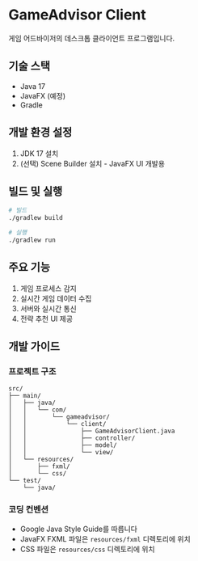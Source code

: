 # GameAdvisor Client

게임 어드바이저의 데스크톱 클라이언트 프로그램입니다.

## 기술 스택

- Java 17
- JavaFX (예정)
- Gradle

## 개발 환경 설정

1. JDK 17 설치
2. (선택) Scene Builder 설치 - JavaFX UI 개발용

## 빌드 및 실행

```bash
# 빌드
./gradlew build

# 실행
./gradlew run
```

## 주요 기능

1. 게임 프로세스 감지
2. 실시간 게임 데이터 수집
3. 서버와 실시간 통신
4. 전략 추천 UI 제공

## 개발 가이드

### 프로젝트 구조

```
src/
├── main/
│   ├── java/
│   │   └── com/
│   │       └── gameadvisor/
│   │           └── client/
│   │               ├── GameAdvisorClient.java
│   │               ├── controller/
│   │               ├── model/
│   │               └── view/
│   └── resources/
│       ├── fxml/
│       └── css/
└── test/
    └── java/
```

### 코딩 컨벤션

- Google Java Style Guide를 따릅니다
- JavaFX FXML 파일은 `resources/fxml` 디렉토리에 위치
- CSS 파일은 `resources/css` 디렉토리에 위치